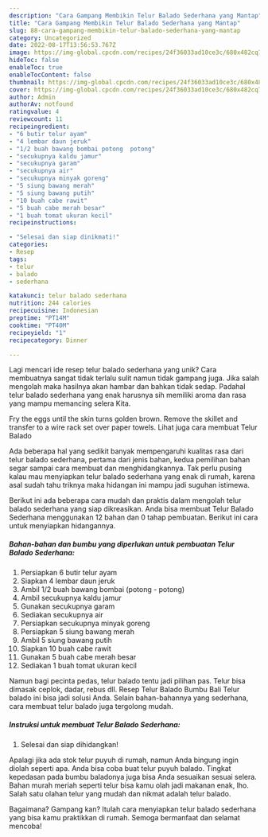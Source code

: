 ```yaml
---
description: "Cara Gampang Membikin Telur Balado Sederhana yang Mantap"
title: "Cara Gampang Membikin Telur Balado Sederhana yang Mantap"
slug: 88-cara-gampang-membikin-telur-balado-sederhana-yang-mantap
category: Uncategorized
date: 2022-08-17T13:56:53.767Z
image: https://img-global.cpcdn.com/recipes/24f36033ad10ce3c/680x482cq70/telur-balado-sederhana-foto-resep-utama.jpg
hideToc: false
enableToc: true
enableTocContent: false
thumbnail: https://img-global.cpcdn.com/recipes/24f36033ad10ce3c/680x482cq70/telur-balado-sederhana-foto-resep-utama.jpg
cover: https://img-global.cpcdn.com/recipes/24f36033ad10ce3c/680x482cq70/telur-balado-sederhana-foto-resep-utama.jpg
author: Admin
authorAv: notfound
ratingvalue: 4
reviewcount: 11
recipeingredient:
- "6 butir telur ayam"
- "4 lembar daun jeruk"
- "1/2 buah bawang bombai potong  potong"
- "secukupnya kaldu jamur"
- "secukupnya garam"
- "secukupnya air"
- "secukupnya minyak goreng"
- "5 siung bawang merah"
- "5 siung bawang putih"
- "10 buah cabe rawit"
- "5 buah cabe merah besar"
- "1 buah tomat ukuran kecil"
recipeinstructions:

- "Selesai dan siap dinikmati!"
categories:
- Resep
tags:
- telur
- balado
- sederhana

katakunci: telur balado sederhana 
nutrition: 244 calories
recipecuisine: Indonesian
preptime: "PT14M"
cooktime: "PT40M"
recipeyield: "1"
recipecategory: Dinner

---
```





Lagi mencari ide resep telur balado sederhana yang unik? Cara membuatnya sangat tidak terlalu sulit namun tidak gampang juga. Jika salah mengolah maka hasilnya akan hambar dan bahkan tidak sedap. Padahal telur balado sederhana yang enak harusnya sih memiliki aroma dan rasa yang mampu memancing selera Kita.





Fry the eggs until the skin turns golden brown. Remove the skillet and transfer to a wire rack set over paper towels. Lihat juga cara membuat Telur Balado

Ada beberapa hal yang sedikit banyak mempengaruhi kualitas rasa dari telur balado sederhana, pertama dari jenis bahan, kedua pemilihan bahan segar sampai cara membuat dan menghidangkannya. Tak perlu pusing kalau mau menyiapkan telur balado sederhana yang enak di rumah, karena asal sudah tahu triknya maka hidangan ini mampu jadi suguhan istimewa.






Berikut ini ada beberapa cara mudah dan praktis dalam mengolah telur balado sederhana yang siap dikreasikan. Anda bisa membuat Telur Balado Sederhana menggunakan 12 bahan dan 0 tahap pembuatan. Berikut ini cara untuk menyiapkan hidangannya.

<!--inarticleads1-->

##### Bahan-bahan dan bumbu yang diperlukan untuk pembuatan Telur Balado Sederhana:

1. Persiapkan 6 butir telur ayam
1. Siapkan 4 lembar daun jeruk
1. Ambil 1/2 buah bawang bombai (potong - potong)
1. Ambil secukupnya kaldu jamur
1. Gunakan secukupnya garam
1. Sediakan secukupnya air
1. Persiapkan secukupnya minyak goreng
1. Persiapkan 5 siung bawang merah
1. Ambil 5 siung bawang putih
1. Siapkan 10 buah cabe rawit
1. Gunakan 5 buah cabe merah besar
1. Sediakan 1 buah tomat ukuran kecil


Namun bagi pecinta pedas, telur balado tentu jadi pilihan pas. Telur bisa dimasak ceplok, dadar, rebus dll. Resep Telur Balado Bumbu Bali Telur balado ini bisa jadi solusi Anda. Selain bahan-bahannya yang sederhana, cara membuat telur balado juga tergolong mudah. 

<!--inarticleads2-->

##### Instruksi untuk membuat Telur Balado Sederhana:


1. Selesai dan siap dihidangkan!

Apalagi jika ada stok telur puyuh di rumah, namun Anda bingung ingin diolah seperti apa. Anda bisa coba buat telur puyuh balado. Tingkat kepedasan pada bumbu baladonya juga bisa Anda sesuaikan sesuai selera. Bahan murah meriah seperti telur bisa kamu olah jadi makanan enak, lho. Salah satu olahan telur yang mudah dan nikmat adalah telur balado. 

Bagaimana? Gampang kan? Itulah cara menyiapkan telur balado sederhana yang bisa kamu praktikkan di rumah. Semoga bermanfaat dan selamat mencoba!
